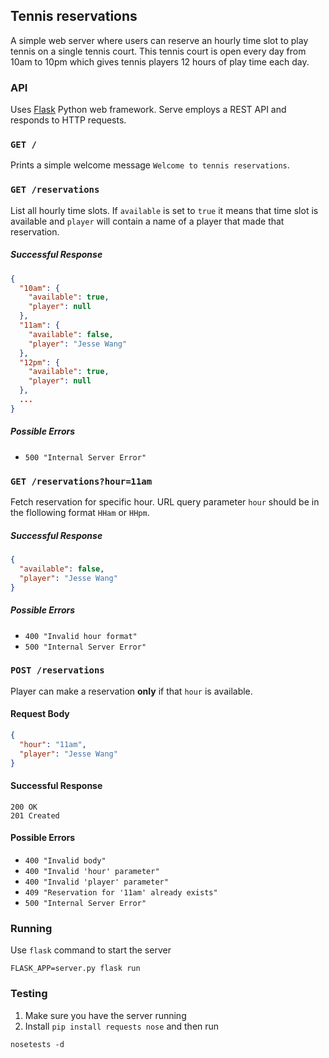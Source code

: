 ## Tennis reservations

A simple web server where users can reserve an hourly time slot to play tennis on a single tennis court. This tennis court is open every day from 10am to 10pm which gives tennis players 12 hours of play time each day.

### API

Uses [Flask](http://flask.pocoo.org/) Python web framework. Serve employs a REST API and responds to HTTP requests.

### `GET /`

Prints a simple welcome message `Welcome to tennis reservations`.


### `GET /reservations`

List all hourly time slots. If `available` is set to `true` it means that time slot is available and `player` will contain a name of a player that made that reservation.

##### Successful Response

```json
{
  "10am": {
    "available": true,
    "player": null
  },
  "11am": {
    "available": false,
    "player": "Jesse Wang"
  },
  "12pm": {
    "available": true,
    "player": null
  },
  ...
}
```

##### Possible Errors

 - `500 "Internal Server Error"`


### `GET /reservations?hour=11am`

Fetch reservation for specific hour. URL query parameter `hour` should be in the flollowing format `HHam` or `HHpm`.

##### Successful Response

```json
{
  "available": false,
  "player": "Jesse Wang"
}
```

##### Possible Errors

 - `400 "Invalid hour format"`
 - `500 "Internal Server Error"`


### `POST /reservations`

Player can make a reservation **only** if that `hour` is available.

#### Request Body

```json
{
  "hour": "11am",
  "player": "Jesse Wang"
}
```

#### Successful Response

`200 OK`	
`201 Created`

#### Possible Errors

 - `400 "Invalid body"`
 - `400 "Invalid 'hour' parameter"`
 - `400 "Invalid 'player' parameter"`
 - `409 "Reservation for '11am' already exists"`
 - `500 "Internal Server Error"`


### Running

Use `flask` command to start the server

```console
FLASK_APP=server.py flask run
```

### Testing

1. Make sure you have the server running
2. Install `pip install requests nose` and then run

```console
nosetests -d
```




